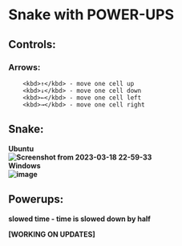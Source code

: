 # Snake with POWER-UPS

## Controls:
### Arrows: 
        <kbd>↑</kbd> - move one cell up 
        <kbd>↓</kbd> - move one cell down 
        <kbd>←</kbd> - move one cell left 
        <kbd>→</kbd> - move one cell right
## Snake:
<b>Ubuntu <br>
![Screenshot from 2023-03-18 22-59-33](https://user-images.githubusercontent.com/99143914/226139733-5127c0bf-1e16-437e-94c4-160f5858ad68.png) <br>
<b> Windows <br>
![image](https://user-images.githubusercontent.com/99143914/228949573-33b23b7d-66a7-4269-b24b-bc6012e54ec2.png)
## Powerups:
slowed time - time is slowed down by half

[WORKING ON UPDATES]
